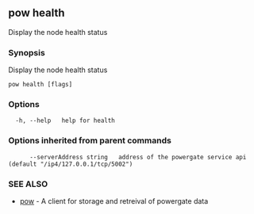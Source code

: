## pow health

Display the node health status

### Synopsis

Display the node health status

```
pow health [flags]
```

### Options

```
  -h, --help   help for health
```

### Options inherited from parent commands

```
      --serverAddress string   address of the powergate service api (default "/ip4/127.0.0.1/tcp/5002")
```

### SEE ALSO

* [pow](pow.md)	 - A client for storage and retreival of powergate data

